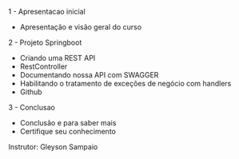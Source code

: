 
1 - Apresentacao inicial
- Apresentação e visão geral do curso

2 - Projeto Springboot
- Criando uma REST API
- RestController
- Documentando nossa API com SWAGGER
- Habilitando o tratamento de exceções de negócio com handlers
- Github

3 - Conclusao
- Conclusão e para saber mais
- Certifique seu conhecimento

Instrutor: Gleyson Sampaio